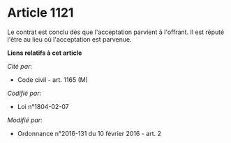# Article 1121

Le contrat est conclu dès que l'acceptation parvient à l'offrant. Il est réputé l'être au lieu où l'acceptation est parvenue.

**Liens relatifs à cet article**

_Cité par_:

  - Code civil - art. 1165 (M)

_Codifié par_:

  - Loi n°1804-02-07

_Modifié par_:

  - Ordonnance n°2016-131 du 10 février 2016 - art. 2
